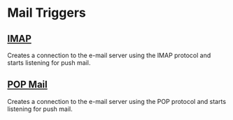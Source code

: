 # Mail Triggers

## [IMAP](/imap.html)

Creates a connection to the e-mail server using the IMAP protocol and starts listening for push mail.

## [POP Mail](/pop-mail.html)

Creates a connection to the e-mail server using the POP protocol and starts listening for push mail.

